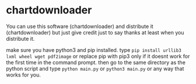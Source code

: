 # chartdownloader

You can use this software (chartdownloader) and distribute it (chartdownloader) but just give credit just to say thanks at least when you distribute it.


make sure you have python3 and pip installed.
type `pip install urllib3 lxml wheel wget pdf2image` or replace pip with pip3 only if it doesnt work for the first time in the command prompt.
then go to the same directory as the python script and type `python main.py` or `python3 main.py` or any way that works for you.
